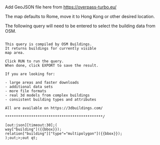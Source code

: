 Add GeoJSON file here from https://overpass-turbo.eu/

The map defaults to Rome, move it to Hong Kong or other desired location.

The following query will need to be entered to select the building data from OSM. 

```/*********************************************

This query is compiled by OSM Buildings.
It returns buildings for currently visible
map area.

Click RUN to run the query.
When done, click EXPORT to save the result.

If you are looking for:

- large areas and faster downloads
- additional data sets
- more file formats
- real 3d models from complex buildings
- consistent building types and attributes

All are available on https://3dbuildings.com/

*********************************************/

[out:json][timeout:30];(
way["building"]({{bbox}});
relation["building"]["type"="multipolygon"]({{bbox}});
);out;>;out qt;
```